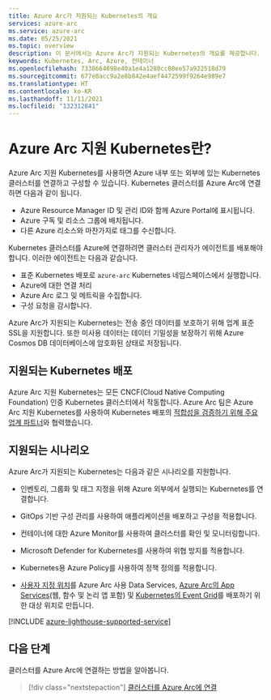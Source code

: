 ```yaml
---
title: Azure Arc가 지원되는 Kubernetes의 개요
services: azure-arc
ms.service: azure-arc
ms.date: 05/25/2021
ms.topic: overview
description: 이 문서에서는 Azure Arc가 지원되는 Kubernetes의 개요를 제공합니다.
keywords: Kubernetes, Arc, Azure, 컨테이너
ms.openlocfilehash: 7338664698e40a1e4a1280cc08ee57a922518d79
ms.sourcegitcommit: 677e8acc9a2e8b842e4aef4472599f9264e989e7
ms.translationtype: HT
ms.contentlocale: ko-KR
ms.lasthandoff: 11/11/2021
ms.locfileid: "132312841"
---
```

# <a name="what-is-azure-arc-enabled-kubernetes"></a>Azure Arc 지원 Kubernetes란?

Azure Arc 지원 Kubernetes를 사용하면 Azure 내부 또는 외부에 있는 Kubernetes 클러스터를 연결하고 구성할 수 있습니다. Kubernetes 클러스터를 Azure Arc에 연결하면 다음과 같이 됩니다.
* Azure Resource Manager ID 및 관리 ID와 함께 Azure Portal에 표시됩니다. 
* Azure 구독 및 리소스 그룹에 배치됩니다.
* 다른 Azure 리소스와 마찬가지로 태그를 수신합니다. 

Kubernetes 클러스터를 Azure에 연결하려면 클러스터 관리자가 에이전트를 배포해야 합니다. 이러한 에이전트는 다음과 같습니다.
* 표준 Kubernetes 배포로 `azure-arc` Kubernetes 네임스페이스에서 실행합니다.
* Azure에 대한 연결 처리
* Azure Arc 로그 및 메트릭을 수집합니다.
* 구성 요청을 감시합니다. 

Azure Arc가 지원되는 Kubernetes는 전송 중인 데이터를 보호하기 위해 업계 표준 SSL을 지원합니다. 또한 미사용 데이터는 데이터 기밀성을 보장하기 위해 Azure Cosmos DB 데이터베이스에 암호화된 상태로 저장됩니다.

## <a name="supported-kubernetes-distributions"></a>지원되는 Kubernetes 배포

Azure Arc 지원 Kubernetes는 모든 CNCF(Cloud Native Computing Foundation) 인증 Kubernetes 클러스터에서 작동합니다. Azure Arc 팀은 Azure Arc 지원 Kubernetes를 사용하여 Kubernetes 배포의 [적합성을 검증하기 위해 주요 업계 파트너](./validation-program.md)와 협력했습니다.

## <a name="supported-scenarios"></a>지원되는 시나리오 

Azure Arc가 지원되는 Kubernetes는 다음과 같은 시나리오를 지원합니다. 

* 인벤토리, 그룹화 및 태그 지정을 위해 Azure 외부에서 실행되는 Kubernetes를 연결합니다.

* GitOps 기반 구성 관리를 사용하여 애플리케이션을 배포하고 구성을 적용합니다. 

* 컨테이너에 대한 Azure Monitor를 사용하여 클러스터를 확인 및 모니터링합니다.

* Microsoft Defender for Kubernetes를 사용하여 위협 방지를 적용합니다.

* Kubernetes용 Azure Policy를 사용하여 정책 정의를 적용합니다.

* [사용자 지정 위치](./custom-locations.md)를 Azure Arc 사용 Data Services, [Azure Arc의 App Services](../../app-service/overview-arc-integration.md)(웹, 함수 및 논리 앱 포함) 및 [Kubernetes의 Event Grid](../../event-grid/kubernetes/overview.md)를 배포하기 위한 대상 위치로 만듭니다.

[!INCLUDE [azure-lighthouse-supported-service](../../../includes/azure-lighthouse-supported-service.md)]

## <a name="next-steps"></a>다음 단계

클러스터를 Azure Arc에 연결하는 방법을 알아봅니다.
> [!div class="nextstepaction"]
> [클러스터를 Azure Arc에 연결](./quickstart-connect-cluster.md)
